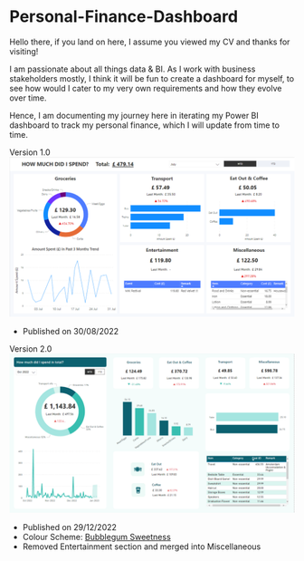 # Personal-Finance-Dashboard

Hello there, if you land on here, I assume you viewed my CV and thanks for visiting!

I am passionate about all things data & BI. As I work with business stakeholders mostly, I think it will be fun to create a dashboard for myself, to see how would I cater to my very own requirements and how they evolve over time.

Hence, I am documenting my journey here in iterating my Power BI dashboard to track my personal finance, which I will update from time to time.

Version 1.0
![v1.0](https://github.com/yv17/Personal-Finance-Dashboard/blob/main/images/v1.0.png)

- Published on 30/08/2022

Version 2.0
![v2.0](https://github.com/yv17/Personal-Finance-Dashboard/blob/main/images/v2.0.png)

- Published on 29/12/2022
- Colour Scheme: [Bubblegum Sweetness](https://www.canva.com/colors/color-palettes/bubblegum-sweetness/)
- Removed Entertainment section and merged into Miscellaneous 